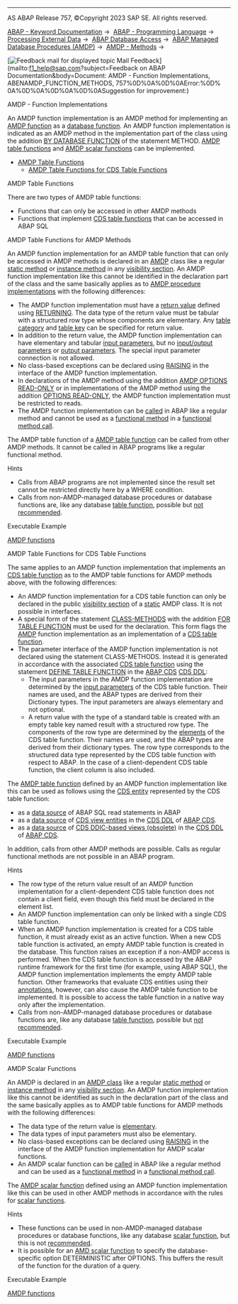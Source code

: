   

* * *

AS ABAP Release 757, ©Copyright 2023 SAP SE. All rights reserved.

[ABAP - Keyword Documentation](javascript:call_link\('abenabap.htm'\)) →  [ABAP - Programming Language](javascript:call_link\('abenabap_reference.htm'\)) →  [Processing External Data](javascript:call_link\('abenabap_language_external_data.htm'\)) →  [ABAP Database Access](javascript:call_link\('abendb_access.htm'\)) →  [ABAP Managed Database Procedures (AMDP)](javascript:call_link\('abenamdp.htm'\)) →  [AMDP - Methods](javascript:call_link\('abenamdp_methods.htm'\)) → 

 [![](Mail.gif?object=Mail.gif&sap-language=EN "Feedback mail for displayed topic") Mail Feedback](mailto:f1_help@sap.com?subject=Feedback on ABAP Documentation&body=Document: AMDP - Function Implementations, ABENAMDP_FUNCTION_METHODS, 757%0D%0A%0D%0AError:%0D%
0A%0D%0A%0D%0A%0D%0ASuggestion for improvement:)

AMDP - Function Implementations

An AMDP function implementation is an AMDP method for implementing an [AMDP function](javascript:call_link\('abenamdp_function_glosry.htm'\) "Glossary Entry") as a [database function](javascript:call_link\('abendatabase_function_glosry.htm'\) "Glossary Entry"). An AMDP function implementation is indicated as an AMDP method in the implementation part of the class using the addition [BY DATABASE FUNCTION](javascript:call_link\('abapmethod_by_db_proc.htm'\)) of the statement METHOD. [AMDP table functions](javascript:call_link\('abenamdp_table_function_glosry.htm'\) "Glossary Entry") and [AMDP scalar functions](javascript:call_link\('abenamdp_scalar_function_glosry.htm'\) "Glossary Entry") can be implemented.

-   [AMDP Table Functions](#abenamdp-function-methods-1-----------amdp-table-functions-for-amdp-methods---@ITOC@@ABENAMDP_FUNCTION_METHODS_2)
    -   [AMDP Table Functions for CDS Table Functions](#abenamdp-function-methods-3-------amdp-scalar-functions---@ITOC@@ABENAMDP_FUNCTION_METHODS_4)

AMDP Table Functions   

There are two types of AMDP table functions:

-   Functions that can only be accessed in other AMDP methods
-   Functions that implement [CDS table functions](javascript:call_link\('abencds_table_function_glosry.htm'\) "Glossary Entry") that can be accessed in ABAP SQL

AMDP Table Functions for AMDP Methods   

An AMDP function implementation for an AMDP table function that can only be accessed in AMDP methods is declared in an [AMDP](javascript:call_link\('abenamdp_classes.htm'\)) class like a regular [static method](javascript:call_link\('abenstatic_method_glosry.htm'\) "Glossary Entry") or [instance method](javascript:call_link\('abeninstance_method_glosry.htm'\) "Glossary Entry") in any [visibility section](javascript:call_link\('abenvisibility_section_glosry.htm'\) "Glossary Entry"). An AMDP function implementation like this cannot be identified in the declaration part of the class and the same basically applies as to [AMDP procedure implementations](javascript:call_link\('abenamdp_procedure_methods.htm'\)) with the following differences:

-   The AMDP function implementation must have a [return value](javascript:call_link\('abenreturn_value_glosry.htm'\) "Glossary Entry") defined using [RETURNING](javascript:call_link\('abapmethods_functional.htm'\)). The data type of the return value must be tabular with a structured row type whose components are elementary. Any [table category](javascript:call_link\('abentable_category_glosry.htm'\) "Glossary Entry") and [table key](javascript:call_link\('abentable_key_glosry.htm'\) "Glossary Entry") can be specified for return value.
-   In addition to the return value, the AMDP function implementation can have elementary and tabular [input parameters](javascript:call_link\('abeninput_parameter_glosry.htm'\) "Glossary Entry"), but no [input/output parameters](javascript:call_link\('abeninput_output_parameter_glosry.htm'\) "Glossary Entry") or [output parameters](javascript:call_link\('abenoutput_parameter_glosry.htm'\) "Glossary Entry"). The special input parameter connection is not allowed.
-   No class-based exceptions can be declared using [RAISING](javascript:call_link\('abapmethods_general.htm'\)) in the interface of the AMDP function implementation.
-   In declarations of the AMDP method using the addition [AMDP OPTIONS READ-ONLY](javascript:call_link\('abapmethods_amdp_options.htm'\)) or in implementations of the AMDP method using the addition [OPTIONS READ-ONLY](javascript:call_link\('abapmethod_by_db_proc.htm'\)), the AMDP function implementation must be restricted to reads.
-   The AMDP function implementation can be [called](javascript:call_link\('abenmethod_calls.htm'\)) in ABAP like a regular method and cannot be used as a [functional method](javascript:call_link\('abenfunctional_method_glosry.htm'\) "Glossary Entry") in a [functional method call](javascript:call_link\('abenfunctional_method_call_glosry.htm'\) "Glossary Entry").

The AMDP table function of a [AMDP table function](javascript:call_link\('abenamdp_table_function_glosry.htm'\) "Glossary Entry") can be called from other AMDP methods. It cannot be called in ABAP programs like a regular functional method.

Hints

-   Calls from ABAP programs are not implemented since the result set cannot be restricted directly here by a WHERE condition.
-   Calls from non-AMDP-managed database procedures or database functions are, like any database [table function](javascript:call_link\('abentable_function_glosry.htm'\) "Glossary Entry"), possible but [not recommended](javascript:call_link\('abendatabase_access_recomm.htm'\)).

Executable Example

[AMDP functions](javascript:call_link\('abenamdp_functions_abexa.htm'\))

AMDP Table Functions for CDS Table Functions   

The same applies to an AMDP function implementation that implements an [CDS table function](javascript:call_link\('abencds_table_function_glosry.htm'\) "Glossary Entry") as to the AMDP table functions for AMDP methods above, with the following differences:

-   An AMDP function implementation for a CDS table function can only be declared in the public [visibility section](javascript:call_link\('abenvisibility_section_glosry.htm'\) "Glossary Entry") of a [static](javascript:call_link\('abenstatic_class_glosry.htm'\) "Glossary Entry") AMDP class. It is not possible in interfaces.
-   A special form of the statement [CLASS-METHODS](javascript:call_link\('abapclass-methods.htm'\)) with the addition [FOR TABLE FUNCTION](javascript:call_link\('abapclass-methods_for_tabfunc.htm'\)) must be used for the declaration. This form flags the [AMDP](javascript:call_link\('abencds_table_function_glosry.htm'\) "Glossary Entry") function implementation as an implementation of a [CDS table function](javascript:call_link\('abencds_table_function_glosry.htm'\) "Glossary Entry").
-   The parameter interface of the AMDP function implementation is not declared using the statement CLASS-METHODS. Instead it is generated in accordance with the associated [CDS table function](javascript:call_link\('abencds_table_function_glosry.htm'\) "Glossary Entry") using the statement [DEFINE TABLE FUNCTION](javascript:call_link\('abencds_f1_define_table_function.htm'\)) in the [ABAP CDS](javascript:call_link\('abencds_ddl_glosry.htm'\) "Glossary Entry") [CDS DDL](javascript:call_link\('abenabap_cds_glosry.htm'\) "Glossary Entry"):
    -   The input parameters in the AMDP function implementation are determined by the [input parameters](javascript:call_link\('abencds_f1_func_parameter_list.htm'\)) of the CDS table function. Their names are used, and the ABAP types are derived from their Dictionary types. The input parameters are always elementary and not optional.
    -   A return value with the type of a standard table is created with an empty table key named result with a structured row type. The components of the row type are determined by the [elements](javascript:call_link\('abencds_f1_return_list.htm'\)) of the CDS table function. Their names are used, and the ABAP types are derived from their dictionary types. The row type corresponds to the structured data type represented by the CDS table function with respect to ABAP. In the case of a client-dependent CDS table function, the client column is also included.

The [AMDP table function](javascript:call_link\('abenamdp_table_function_glosry.htm'\) "Glossary Entry") defined by an AMDP function implementation like this can be used as follows using the [CDS entity](javascript:call_link\('abencds_entity_glosry.htm'\) "Glossary Entry") represented by the CDS table function:

-   as a [data source](javascript:call_link\('abapselect_data_source.htm'\)) of ABAP SQL read statements in ABAP
-   as a [data source](javascript:call_link\('abencds_data_source_v2.htm'\)) of [CDS view entities](javascript:call_link\('abencds_v2_view_glosry.htm'\) "Glossary Entry") in the [CDS DDL](javascript:call_link\('abencds_ddl_glosry.htm'\) "Glossary Entry") of [ABAP CDS](javascript:call_link\('abenabap_cds_glosry.htm'\) "Glossary Entry").
-   as a [data source](javascript:call_link\('abencds_data_source_v1.htm'\)) of [CDS DDIC-based views (obsolete)](javascript:call_link\('abencds_v1_view_glosry.htm'\) "Glossary Entry") in the [CDS DDL](javascript:call_link\('abencds_ddl_glosry.htm'\) "Glossary Entry") of [ABAP CDS](javascript:call_link\('abenabap_cds_glosry.htm'\) "Glossary Entry").

In addition, calls from other AMDP methods are possible. Calls as regular functional methods are not possible in an ABAP program.

Hints

-   The row type of the return value result of an AMDP function implementation for a client-dependent CDS table function does not contain a client field, even though this field must be declared in the element list.
-   An AMDP function implementation can only be linked with a single CDS table function.
-   When an AMDP function implementation is created for a CDS table function, it must already exist as an active function. When a new CDS table function is activated, an empty AMDP table function is created in the database. This function raises an exception if a non-AMDP access is performed. When the CDS table function is accessed by the ABAP runtime framework for the first time (for example, using ABAP SQL), the AMDP function implementation implements the empty AMDP table function. Other frameworks that evaluate CDS entities using their [annotations](javascript:call_link\('abencds_annotation_glosry.htm'\) "Glossary Entry"), however, can also cause the AMDP table function to be implemented. It is possible to access the table function in a native way only after the implementation.
-   Calls from non-AMDP-managed database procedures or database functions are, like any database [table function](javascript:call_link\('abentable_function_glosry.htm'\) "Glossary Entry"), possible but [not recommended](javascript:call_link\('abendatabase_access_recomm.htm'\)).

Executable Example

[AMDP functions](javascript:call_link\('abenamdp_functions_abexa.htm'\))

AMDP Scalar Functions   

An AMDP is declared in an [AMDP class](javascript:call_link\('abenamdp_classes.htm'\)) like a regular [static method](javascript:call_link\('abenstatic_method_glosry.htm'\) "Glossary Entry") or [instance method](javascript:call_link\('abeninstance_method_glosry.htm'\) "Glossary Entry") in any [visibility section](javascript:call_link\('abenvisibility_section_glosry.htm'\) "Glossary Entry"). An AMDP function implementation like this cannot be identified as such in the declaration part of the class and the same basically applies as to AMDP table functions for AMDP methods with the following differences:

-   The data type of the return value is [elementary](javascript:call_link\('abenelementary_data_type_glosry.htm'\) "Glossary Entry").
-   The data types of input parameters must also be elementary.
-   No class-based exceptions can be declared using [RAISING](javascript:call_link\('abapmethods_general.htm'\)) in the interface of the AMDP function implementation for AMDP scalar functions.
-   An AMDP scalar function can be [called](javascript:call_link\('abenmethod_calls.htm'\)) in ABAP like a regular method and can be used as a [functional method](javascript:call_link\('abenfunctional_method_glosry.htm'\) "Glossary Entry") in a [functional method call](javascript:call_link\('abenfunctional_method_call_glosry.htm'\) "Glossary Entry").

The [AMDP scalar function](javascript:call_link\('abenamdp_scalar_function_glosry.htm'\) "Glossary Entry") defined using an AMDP function implementation like this can be used in other AMDP methods in accordance with the rules for [scalar functions](javascript:call_link\('abenscalar_function_glosry.htm'\) "Glossary Entry").

Hints

-   These functions can be used in non-AMDP-managed database procedures or database functions, like any database [scalar function](javascript:call_link\('abenscalar_function_glosry.htm'\) "Glossary Entry"), but this is not [recommended](javascript:call_link\('abendatabase_access_recomm.htm'\)).
-   It is possible for an [AMD scalar function](javascript:call_link\('abenamdp_scalar_function_glosry.htm'\) "Glossary Entry") to specify the database-specific option DETERMINISTIC after OPTIONS. This buffers the result of the function for the duration of a query.

Executable Example

[AMDP functions](javascript:call_link\('abenamdp_functions_abexa.htm'\))